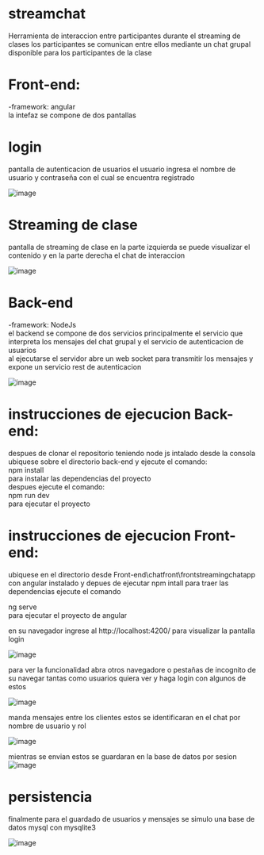 # streamchat
Herramienta de interaccion entre participantes durante el streaming de clases 
los participantes se comunican entre ellos mediante un chat grupal disponible para los participantes de la clase

# Front-end:
-framework: angular  
la intefaz se compone de dos pantallas  
# login  
pantalla de autenticacion de usuarios el usuario ingresa el nombre de usuario y contraseña con el cual se encuentra registrado

![image](https://github.com/JuanRincon15/streamchat/assets/123415094/8b40509d-9aa9-4bb2-976d-2618b27a74d6)


# Streaming de clase
pantalla de streaming de clase en la parte izquierda se puede visualizar el contenido y en la parte derecha el chat de interaccion  

![image](https://github.com/JuanRincon15/streamchat/assets/123415094/d539e281-94ea-4a55-aa5a-ccc603a1146c)

# Back-end
-framework: NodeJs  
el backend se compone de dos servicios principalmente el servicio que interpreta los mensajes del chat grupal y el servicio de autenticacion de usuarios  
al ejecutarse el servidor abre un web socket para transmitir los mensajes y expone un servicio rest de autenticacion  

![image](https://github.com/JuanRincon15/streamchat/assets/123415094/d9e13ebe-bd50-4119-8c90-87acc7904ca5)

# instrucciones de ejecucion Back-end: 
 
despues de clonar el repositorio teniendo node js intalado desde la consola ubiquese sobre el directorio back-end y ejecute el comando:  
npm install  
para instalar las dependencias del proyecto  
despues ejecute el comando:  
npm run dev  
para ejecutar el proyecto  

# instrucciones de ejecucion Front-end:  
ubiquese en el directorio desde Front-end\chatfront\frontstreamingchatapp con angular instalado y depues de ejecutar npm intall para traer las dependencias ejecute el comando  

ng serve  
para ejecutar el proyecto de angular  

en su navegador ingrese al http://localhost:4200/ para visualizar la pantalla login  

![image](https://github.com/JuanRincon15/streamchat/assets/123415094/50fbdb9d-761e-4cb3-b639-c5aae7011c9d)

para ver la funcionalidad abra otros navegadore o pestañas de incognito de su navegar tantas como usuarios quiera ver y haga login con algunos de estos

![image](https://github.com/JuanRincon15/streamchat/assets/123415094/59beb9a7-916b-4923-b046-4a6e11f60b72)

manda mensajes entre los clientes estos se identificaran en el chat por nombre de usuario y rol

![image](https://github.com/JuanRincon15/streamchat/assets/123415094/dde9eb39-d97c-4a4b-9b6a-741e58ce5aef)

mientras se envian estos se guardaran en la base de datos por sesion  
![image](https://github.com/JuanRincon15/streamchat/assets/123415094/85416f66-78cd-4dc3-91d3-4e83bcbe42a0)

# persistencia 

finalmente para el guardado de usuarios y mensajes se simulo una base de datos mysql con mysqlite3 

![image](https://github.com/JuanRincon15/streamchat/assets/123415094/2a98638f-a2d6-4b54-9b0c-b27c6e22df03)





